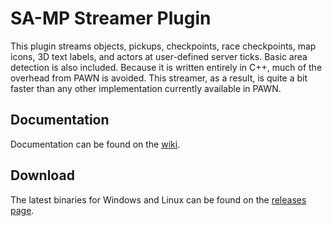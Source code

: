 SA-MP Streamer Plugin
=====================

This plugin streams objects, pickups, checkpoints, race checkpoints, map icons, 3D text labels, and actors at user-defined server ticks. Basic area detection is also included. Because it is written entirely in C++, much of the overhead from PAWN is avoided. This streamer, as a result, is quite a bit faster than any other implementation currently available in PAWN.

Documentation
-------------

Documentation can  be found on the [wiki](https://github.com/samp-incognito/samp-streamer-plugin/wiki).

Download
--------

The latest binaries for Windows and Linux can be found on the [releases page](https://github.com/samp-incognito/samp-streamer-plugin/releases).
